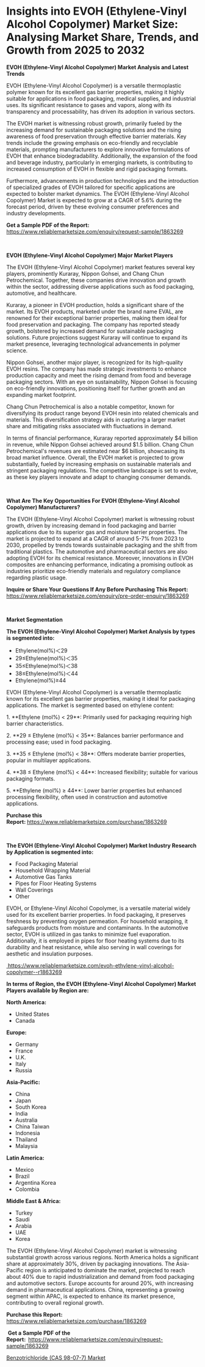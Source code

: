 <p><h1>Insights into EVOH (Ethylene-Vinyl Alcohol Copolymer) Market Size: Analysing Market Share, Trends, and Growth from 2025 to 2032</h1></p><p><strong>EVOH (Ethylene-Vinyl Alcohol Copolymer) Market Analysis and Latest Trends</strong></p>
<p><p>EVOH (Ethylene-Vinyl Alcohol Copolymer) is a versatile thermoplastic polymer known for its excellent gas barrier properties, making it highly suitable for applications in food packaging, medical supplies, and industrial uses. Its significant resistance to gases and vapors, along with its transparency and processability, has driven its adoption in various sectors. </p><p>The EVOH market is witnessing robust growth, primarily fueled by the increasing demand for sustainable packaging solutions and the rising awareness of food preservation through effective barrier materials. Key trends include the growing emphasis on eco-friendly and recyclable materials, prompting manufacturers to explore innovative formulations of EVOH that enhance biodegradability. Additionally, the expansion of the food and beverage industry, particularly in emerging markets, is contributing to increased consumption of EVOH in flexible and rigid packaging formats. </p><p>Furthermore, advancements in production technologies and the introduction of specialized grades of EVOH tailored for specific applications are expected to bolster market dynamics. The EVOH (Ethylene-Vinyl Alcohol Copolymer) Market is expected to grow at a CAGR of 5.6% during the forecast period, driven by these evolving consumer preferences and industry developments.</p></p>
<p><strong>Get a Sample PDF of the Report:&nbsp;</strong> <a href="https://www.reliablemarketsize.com/enquiry/request-sample/1863269?utm_campaign=2253&utm_medium=2&utm_source=Github&utm_content=ia&utm_term=04022025&utm_id=evoh-ethylene-vinyl-alcohol-copolymer">https://www.reliablemarketsize.com/enquiry/request-sample/1863269</a></p>
<p>&nbsp;</p>
<p><strong>EVOH (Ethylene-Vinyl Alcohol Copolymer) Major Market Players</strong></p>
<p><p>The EVOH (Ethylene-Vinyl Alcohol Copolymer) market features several key players, prominently Kuraray, Nippon Gohsei, and Chang Chun Petrochemical. Together, these companies drive innovation and growth within the sector, addressing diverse applications such as food packaging, automotive, and healthcare.</p><p>Kuraray, a pioneer in EVOH production, holds a significant share of the market. Its EVOH products, marketed under the brand name EVAL, are renowned for their exceptional barrier properties, making them ideal for food preservation and packaging. The company has reported steady growth, bolstered by increased demand for sustainable packaging solutions. Future projections suggest Kuraray will continue to expand its market presence, leveraging technological advancements in polymer science.</p><p>Nippon Gohsei, another major player, is recognized for its high-quality EVOH resins. The company has made strategic investments to enhance production capacity and meet the rising demand from food and beverage packaging sectors. With an eye on sustainability, Nippon Gohsei is focusing on eco-friendly innovations, positioning itself for further growth and an expanding market footprint.</p><p>Chang Chun Petrochemical is also a notable competitor, known for diversifying its product range beyond EVOH resin into related chemicals and materials. This diversification strategy aids in capturing a larger market share and mitigating risks associated with fluctuations in demand.</p><p>In terms of financial performance, Kuraray reported approximately $4 billion in revenue, while Nippon Gohsei achieved around $1.5 billion. Chang Chun Petrochemical's revenues are estimated near $6 billion, showcasing its broad market influence. Overall, the EVOH market is projected to grow substantially, fueled by increasing emphasis on sustainable materials and stringent packaging regulations. The competitive landscape is set to evolve, as these key players innovate and adapt to changing consumer demands.</p></p>
<p>&nbsp;</p>
<p><strong>What Are The Key Opportunities For EVOH (Ethylene-Vinyl Alcohol Copolymer) Manufacturers?</strong></p>
<p><p>The EVOH (Ethylene-Vinyl Alcohol Copolymer) market is witnessing robust growth, driven by increasing demand in food packaging and barrier applications due to its superior gas and moisture barrier properties. The market is projected to expand at a CAGR of around 5-7% from 2023 to 2030, propelled by trends towards sustainable packaging and the shift from traditional plastics. The automotive and pharmaceutical sectors are also adopting EVOH for its chemical resistance. Moreover, innovations in EVOH composites are enhancing performance, indicating a promising outlook as industries prioritize eco-friendly materials and regulatory compliance regarding plastic usage.</p></p>
<p><strong>Inquire or Share Your Questions If Any Before Purchasing This Report:</strong> <a href="https://www.reliablemarketsize.com/enquiry/pre-order-enquiry/1863269?utm_campaign=2253&utm_medium=2&utm_source=Github&utm_content=ia&utm_term=04022025&utm_id=evoh-ethylene-vinyl-alcohol-copolymer">https://www.reliablemarketsize.com/enquiry/pre-order-enquiry/1863269</a></p>
<p>&nbsp;</p>
<p><strong>Market Segmentation</strong></p>
<p><strong>The EVOH (Ethylene-Vinyl Alcohol Copolymer) Market Analysis by types is segmented into:</strong></p>
<p><ul><li>Ethylene(mol%)＜29</li><li>29≤Ethylene(mol%)＜35</li><li>35≤Ethylene(mol%)＜38</li><li>38≤Ethylene(mol%)＜44</li><li>Ethylene(mol%)≥44</li></ul></p>
<p><p>EVOH (Ethylene-Vinyl Alcohol Copolymer) is a versatile thermoplastic known for its excellent gas barrier properties, making it ideal for packaging applications. The market is segmented based on ethylene content: </p><p>1. **Ethylene (mol%) < 29**: Primarily used for packaging requiring high barrier characteristics.</p><p>2. **29 ≤ Ethylene (mol%) < 35**: Balances barrier performance and processing ease; used in food packaging.</p><p>3. **35 ≤ Ethylene (mol%) < 38**: Offers moderate barrier properties, popular in multilayer applications.</p><p>4. **38 ≤ Ethylene (mol%) < 44**: Increased flexibility; suitable for various packaging formats.</p><p>5. **Ethylene (mol%) ≥ 44**: Lower barrier properties but enhanced processing flexibility, often used in construction and automotive applications.</p></p>
<p><strong>Purchase this Report:&nbsp;</strong><a href="https://www.reliablemarketsize.com/purchase/1863269?utm_campaign=2253&utm_medium=2&utm_source=Github&utm_content=ia&utm_term=04022025&utm_id=evoh-ethylene-vinyl-alcohol-copolymer">https://www.reliablemarketsize.com/purchase/1863269</a></p>
<p>&nbsp;</p>
<p><strong>The EVOH (Ethylene-Vinyl Alcohol Copolymer) Market Industry Research by Application is segmented into:</strong></p>
<p><ul><li>Food Packaging Material</li><li>Household Wrapping Material</li><li>Automotive Gas Tanks</li><li>Pipes for Floor Heating Systems</li><li>Wall Coverings</li><li>Other</li></ul></p>
<p><p>EVOH, or Ethylene-Vinyl Alcohol Copolymer, is a versatile material widely used for its excellent barrier properties. In food packaging, it preserves freshness by preventing oxygen permeation. For household wrapping, it safeguards products from moisture and contaminants. In the automotive sector, EVOH is utilized in gas tanks to minimize fuel evaporation. Additionally, it is employed in pipes for floor heating systems due to its durability and heat resistance, while also serving in wall coverings for aesthetic and insulation purposes.</p></p>
<p><a href="https://www.reliablemarketsize.com/evoh-ethylene-vinyl-alcohol-copolymer--r1863269?utm_campaign=2253&utm_medium=2&utm_source=Github&utm_content=ia&utm_term=04022025&utm_id=evoh-ethylene-vinyl-alcohol-copolymer">&nbsp;https://www.reliablemarketsize.com/evoh-ethylene-vinyl-alcohol-copolymer--r1863269</a></p>
<p><strong>In terms of Region, the EVOH (Ethylene-Vinyl Alcohol Copolymer) Market Players available by Region are:</strong></p>
<p>
    <p> <strong> North America: </strong>
        <ul>
            <li>United States</li>
            <li>Canada</li>
        </ul>
        </p> 
    <p> <strong> Europe: </strong>
        <ul>
            <li>Germany</li>
            <li>France</li>
            <li>U.K.</li>
            <li>Italy</li>
            <li>Russia</li>
        </ul>
        </p> 
    <p> <strong> Asia-Pacific: </strong>
        <ul>
            <li>China</li>
            <li>Japan</li>
            <li>South Korea</li>
            <li>India</li>
            <li>Australia</li>
            <li>China Taiwan</li>
            <li>Indonesia</li>
            <li>Thailand</li>
            <li>Malaysia</li>
        </ul>
        </p> 
    <p> <strong> Latin America: </strong>
        <ul>
            <li>Mexico</li>
            <li>Brazil</li>
            <li>Argentina Korea</li>
            <li>Colombia</li>
        </ul>
        </p> 
    <p> <strong> Middle East & Africa: </strong>
        <ul>
            <li>Turkey</li>
            <li>Saudi</li>
            <li>Arabia</li>
            <li>UAE</li>
            <li>Korea</li>
        </ul>
    </p>
    </p>
<p><p>The EVOH (Ethylene-Vinyl Alcohol Copolymer) market is witnessing substantial growth across various regions. North America holds a significant share at approximately 30%, driven by packaging innovations. The Asia-Pacific region is anticipated to dominate the market, projected to reach about 40% due to rapid industrialization and demand from food packaging and automotive sectors. Europe accounts for around 20%, with increasing demand in pharmaceutical applications. China, representing a growing segment within APAC, is expected to enhance its market presence, contributing to overall regional growth.</p></p>
<p><strong>Purchase this Report: </strong><a href="https://www.reliablemarketsize.com/purchase/1863269?utm_campaign=2253&utm_medium=2&utm_source=Github&utm_content=ia&utm_term=04022025&utm_id=evoh-ethylene-vinyl-alcohol-copolymer">https://www.reliablemarketsize.com/purchase/1863269</a></p>
<p>&nbsp;<strong>Get a Sample PDF of the Report:&nbsp;&nbsp;</strong><a href="https://www.reliablemarketsize.com/enquiry/request-sample/1863269?utm_campaign=2253&utm_medium=2&utm_source=Github&utm_content=ia&utm_term=04022025&utm_id=evoh-ethylene-vinyl-alcohol-copolymer">https://www.reliablemarketsize.com/enquiry/request-sample/1863269</a></p>
<p><strong></strong></p>
<p><p><a href="https://github.com/risingtrista99259/Market-Research-Report-List-1/blob/main/benzotrichloride-cas-98-07-7-market.md?utm_campaign=2253&utm_medium=2&utm_source=Github&utm_content=ia&utm_term=04022025&utm_id=evoh-ethylene-vinyl-alcohol-copolymer">Benzotrichloride (CAS 98-07-7) Market</a></p></p>